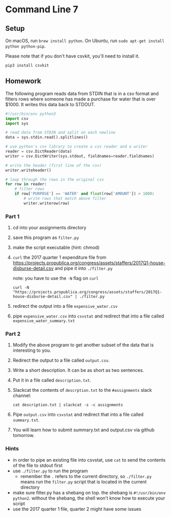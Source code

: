 # Command Line 7

## Setup

On macOS, run `brew install python`. On Ubuntu, run `sudo apt-get install python python-pip`.

Please note that if you don't have csvkit, you'll need to install it.

```
pip3 install csvkit
```

## Homework

The following program reads data from STDIN that is in a csv format and filters rows where someone has made a purchase for water that is over $1000. It writes this data back to STDOUT.

```python
#!/usr/bin/env python3
import csv
import sys

# read data from STDIN and split on each newline
data = sys.stdin.read().splitlines()

# use python's csv library to create a csv reader and a writer
reader = csv.DictReader(data)
writer = csv.DictWriter(sys.stdout, fieldnames=reader.fieldnames)

# write the header (first line of the csv)
writer.writeheader()

# loop through the rows in the original csv
for row in reader:
	# filter rows
    if row['PURPOSE'] == 'WATER' and float(row['AMOUNT']) > 1000:
    	# write rows that match above filter
        writer.writerow(row)
```

### Part 1

1. cd into your assignments directory
2. save this program as `filter.py`
3. make the script executable (hint: chmod)
4. `curl` the 2017 quarter 1 expenditure file from https://projects.propublica.org/congress/assets/staffers/2017Q1-house-disburse-detail.csv and pipe it into `./filter.py`
	
	note: you have to use the `-N` flag on `curl`
	```
	curl -N "https://projects.propublica.org/congress/assets/staffers/2017Q1-house-disburse-detail.csv" | ./filter.py
	```

5. redirect the output into a file `expensive_water.csv`
6. pipe `expensive_water.csv` into `csvstat` and redirect that into a file called `expensive_water_summary.txt`

### Part 2

1. Modify the above program to get another subset of the data that is interesting to you.
2. Redirect the output to a file called `output.csv`.
3. Write a short description. It can be as short as two sentences.
4. Put it in a file called `description.txt`.
5. Slackcat the contents of `descrption.txt` to the `#assignments` slack channel:

	```
	cat description.txt | slackcat -s -c assignments
	```
6. Pipe `output.csv` into `csvstat` and redirect that into a file called `summary.txt`.
7. You will learn how to submit summary.txt and output.csv via github tomorrow.

### Hints

- in order to pipe an existing file into csvstat, use `cat` to send the contents of the file to stdout first
- use `./filter.py` to run the program
	- remember the `.` refers to the current directory, so `./filter.py` means run the `filter.py` script that is located in the current directory
- make sure filter.py has a shebang on top. the shebang is `#!/usr/bin/env python2`. without the shebang, the shell won't know how to execute your script
- use the 2017 quarter 1 file, quarter 2 might have some issues
